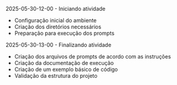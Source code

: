 2025-05-30-12-00 - Iniciando atividade
- Configuração inicial do ambiente
- Criação dos diretórios necessários
- Preparação para execução dos prompts

2025-05-30-13-00 - Finalizando atividade
- Criação dos arquivos de prompts de acordo com as instruções
- Criação da documentação de execução
- Criação de um exemplo básico de código
- Validação da estrutura do projeto